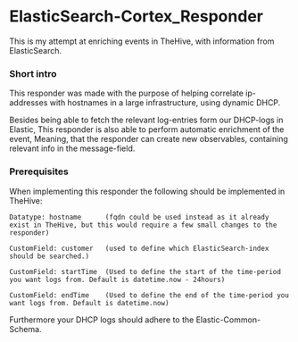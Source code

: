 # ElasticSearch-Cortex_Responder

This is my attempt at enriching events in TheHive, with information from ElasticSearch.

### Short intro

This responder was made with the purpose of helping correlate ip-addresses with hostnames in a large infrastructure, using dynamic DHCP.

Besides being able to fetch the relevant log-entries form our DHCP-logs in Elastic, This responder is also able to perform automatic enrichment of the event, Meaning, that the responder can create new observables, containing relevant info in the message-field.


### Prerequisites

When implementing this responder the following should be implemented in TheHive:

    Datatype: hostname      (fqdn could be used instead as it already exist in TheHive, but this would require a few small changes to the                                responder)
    
    CustomField: customer   (used to define which ElasticSearch-index should be searched.)
    
    CustomField: startTime  (Used to define the start of the time-period you want logs from. Default is datetime.now - 24hours)
    
    CustomField: endTime    (Used to define the end of the time-period you want logs from. Default is datetime.now)


Furthermore your DHCP logs should adhere to the Elastic-Common-Schema.








